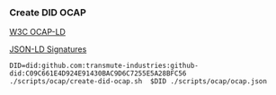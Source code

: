 

### Create DID OCAP

[W3C OCAP-LD](https://w3c-ccg.github.io/ocap-ld/)

[JSON-LD Signatures](https://w3c-dvcg.github.io/ld-signatures/)

```
DID=did:github.com:transmute-industries:github-did:C09C661E4D924E91430BAC9D6C7255E5A28BFC56
./scripts/ocap/create-did-ocap.sh  $DID ./scripts/ocap/ocap.json
```
